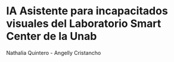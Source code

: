 # IA Asistente para incapacitados visuales del Laboratorio Smart Center de la Unab
Nathalia Quintero - Angelly Cristancho
